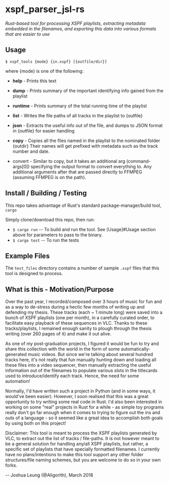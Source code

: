 xspf_parser_jsl-rs
==================
*Rust-based tool for processing XSPF playlists, extracting metadata embedded in the filenames, and exporting this data into various formats that are easier to use*


Usage
-----

`` $ xspf_tools {mode} {in.xspf} [{outfile/dir}] ``
                  
where {mode} is one of the following:
   * **help**    -  Prints this text
   
   * **dump**    -   Prints summary of the important identifying info gained from the playlist
   * **runtime** -   Prints summary of the total running time of the playlist
   
   * **list**    -   Writes the file paths of all tracks in the playlist to {outfile}
   * **json**    -   Extracts the useful info out of the file, and dumps to JSON format
                      in {outfile} for easier handling
   
   * **copy**    -  Copies all the files named in the playlist to the nominated folder {outdir}
                     Their names will get prefixed with metadata such as the track number and date.
                     
   * convert     -  Similar to copy, but it takes an additional <format> arg (command-args[0])
                     specifying the output format to convert everything to. Any additional arguments
                     after that are passed directly to FFMPEG (assuming FFMPEG is on the path).


Install / Building / Testing
----------------------------

This repo takes advantage of Rust's standard package-manager/build tool, ``cargo``

Simply clone/download this repo, then run:
 * ``$ cargo run`` -- To build and run the tool. See [Usage]#Usage section above for parameters to pass to the binary.
 * ``$ cargo test`` -- To run the tests


Example Files
-------------

The ``test_files`` directory contains a number of sample ``.xspf`` files that this tool is designed to process.



What is this - Motivation/Purpose
---------------------------------
Over the past year, I recorded/composed over 3 hours of music for fun and as a way to de-stress during a hectic few months of writing up and defending my thesis.
These tracks (each ~ 1 minute long) were saved into a bunch of XSPF playlists (one per month), in a carefully curated order, to facilitate easy playback of these
sequences in VLC. Thanks to these tracks/playlists, I remained enough sanity to plough through the thesis writing (over 260 pages of it) and make it out alive.

As one of my post-graduation projects, I figured it would be fun to try and share this collection with the world in the form of some automatically-generated music
videos. But since we're talking about several hundred tracks here, it's not really that fun manually hunting down and loading all these files into a video sequencer,
then manually extracting the useful information out of the filenames to populate various slots in the titlecards used to introduce/identify each track. Hence, the need
for some automation!

Normally, I'd have written such a project in Python (and in some ways, it would've been easier). However, I soon realised that this was a great opportunity to try writing
some real code in Rust. I'd also been interested in working on some "real" projects in Rust for a while - as simple toy programs really don't go far enough when it comes to
trying to figure out the ins and outs of a language - so it seemed like a great idea to accomplish both goals by using both on this project!

Disclaimer: This tool is meant to process the XSPF playlists generated by VLC, to extract out the list of tracks / file-paths. It is not however meant to be a general
solution for handling any/all XSPF playlists, but rather, a specific set of playlists that have specially formatted filenames. I currently have no plans/intentions
to make this tool support any other folder structures/file naming schemes, but you are welcome to do so in your own forks.


-- Joshua Leung (@Aligorith), March 2018



